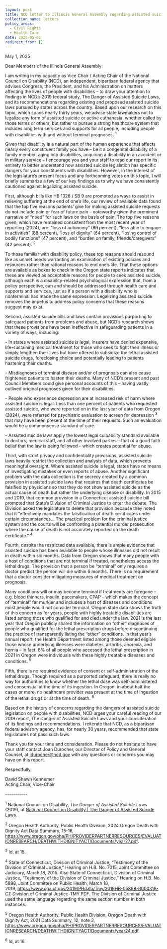 ```yaml
---
layout: post
title: NCD letter to Illinois General Assembly regarding assisted suicide legislation
collection_name: letters
policy_areas:
  - Civil Rights
  - Health Care
date: 2025-05-01
redirect_from: []
---
```

May 1, 2025

Dear Members of the Illinois General Assembly: 

I am writing in my capacity as Vice Chair / Acting Chair of the National Council on Disability (NCD), an independent, bipartisan federal agency that advises Congress, the President, and his Administration on matters affecting the lives of people with disabilities – to draw your attention to findings in NCD’s 2019 federal study, The Danger of Assisted Suicide Laws, and its recommendations regarding existing and proposed assisted suicide laws pursued by states across the country. Based upon our research on this topic, which spans nearly thirty years, we advise state lawmakers not to legalize any form of assisted suicide or active euthanasia, whether called by those terms or others, but rather to pursue a strong healthcare system that includes long term services and supports for all people, including people with disabilities with and without terminal prognoses. <sup>1</sup>

Given that disability is a natural part of the human experience that affects nearly every constituent family you have – be it a congenital disability of a family member, aging into disabilities, acquiring a disability in an accident or in military service – I encourage you and your staff to read our report in its entirety to better understand how assisted suicide legislation has specific dangers for your constituents with disabilities. However, in the interest of the legislature’s present focus and any forthcoming votes on this topic, I will briefly summarize a few of our key findings as to why we have consistently cautioned against legalizing assisted suicide. 

First, although bills like HB 1328 / SB 9 are promoted as ways to assist in relieving suffering at the end of one’s life, our review of available data found that the top five reasons patients’ give for making assisted suicide requests do not include pain or fear of future pain – noteworthy given the prominent narrative of “need” for such laws on the basis of pain. The top five reasons given, which have remained consistent from the most recent year of reporting (2024), are: “loss of autonomy” (89 percent), “less able to engage in activities” (88 percent), “loss of dignity” (64 percent), “losing control of bodily functions” (47 percent), and “burden on family, friends/caregivers” (42 percent). <sup>2</sup>

To those familiar with disability policy, these top reasons should resound like as unmet needs warranting an examination of existing policies and resources rather than rational reasons to end one’s life. That these options are available as boxes to check in the Oregon state reports indicates that these are viewed as acceptable reasons for people to seek assisted suicide, although each is a disability-related psychological expression that, from a policy perspective, can and should be addressed through health care and supports and services, just as if a person with a disability who is nonterminal had made the same expression. Legalizing assisted suicide removes the impetus to address policy concerns that these reasons suggest may exist.

Second, assisted suicide bills and laws contain provisions purporting to safeguard patients from problems and abuse, but NCD’s research shows that these provisions have been ineffective in safeguarding patients in a variety of ways, including: 

\-	In states where assisted suicide is legal, insurers have denied expensive, life-sustaining medical treatment for those who seek to fight their illness or simply lengthen their lives but have offered to subsidize the lethal assisted suicide drugs, foreclosing choice and potentially leading to patients hastening their deaths. 

\-	Misdiagnoses of terminal disease and/or of prognosis can also cause frightened patients to hasten their deaths. Many of NCD’s present and past Council Members could give personal accounts of this – having vastly outlived original prognoses given for their disabilities.  

\-	People who experience depression are at increased risk of harm where assisted suicide is legal. Less than one percent of patients who requested assisted suicide, who were reported on in the last year of data from Oregon (2024), were referred for psychiatric evaluation to screen for depression <sup>3</sup> that may have been present at the time of their requests. Such an evaluation would be a commonsense standard of care. 

\-	Assisted suicide laws apply the lowest legal culpability standard available to doctors, medical staff, and all other involved parties – that of a good faith belief that the law is being followed – which creates potential for abuse.  

Third, with strict privacy and confidentiality provisions, assisted suicide laws heavily restrict the collection and analysis of data, which prevents meaningful oversight. Where assisted suicide is legal, states have no means of investigating mistakes or even reports of abuse. Another significant problem with the data collection is the secrecy created by a common provision in assisted suicide laws that requires that death certificates be falsified by physicians so that they do not show assisted suicide as the actual cause of death but rather the underlying disease or disability. In 2015 and 2019, that common provision in a Connecticut assisted suicide bill prompted that State’s Division of Criminal Justice to enter the debate. The Division asked the legislature to delete that provision because they noted that it “effectively mandates the falsification of death certificates under certain circumstances… The practical problem for the criminal justice system and the courts will be confronting a potential murder prosecution where the cause of death is not accurately reported on the death certificate.”  <sup>4</sup> 

Fourth, despite the restricted data available, there is ample evidence that assisted suicide has been available to people whose illnesses did not result in death within six months. Data from Oregon shows that many people with a host of conditions that are not terminal if treated, nonetheless access the lethal drugs. The provision that a person be “terminal” only requires a doctor predict the person will die within 6 months. There is no requirement that a doctor consider mitigating measures of medical treatment on prognosis. 

Many conditions will or may become terminal if treatments are foregone – e.g. blood thinners, insulin, pacemakers, CPAP – which makes the concept of “terminal” far murkier and includes a host of diseases and conditions most people would not consider terminal. Oregon state data shows the truth of this concern as for years, people with highly treatable disabilities are listed among those who qualified for and died under the law. 2021 is the last year that Oregon publicly shared the information on “other” diagnoses of people who qualified for the lethal prescription drugs before discontinuing the practice of transparently listing the “other” conditions. In that year’s annual report, the Health Department listed among those deemed eligible those whose underlying illnesses were diabetes, arthritis, anorexia, and hernia – in fact, 8% of all people who accessed the lethal prescription in 2021 in Oregon were individuals with these highly treatable diseases and conditions.  <sup>5</sup>

Fifth, there is no required evidence of consent or self-administration of the lethal drugs. Though required as a purported safeguard, there is really no way for authorities to know whether the lethal dose was self-administered and consensual at the time of its ingestion. In Oregon, in about half the cases or more, no healthcare provider was present at the time of ingestion of the lethal drugs or at the time of death. <sup>6</sup>

Based on the history of concerns regarding the dangers of assisted suicide legislation on people with disabilities, NCD urges your careful reading of our 2019 report, The Danger of Assisted Suicide Laws  and your consideration of its findings and recommendations.  I reiterate that NCD, as a bipartisan federal advisory agency, has, for nearly 30 years, recommended that state legislatures not pass such laws. 

Thank you for your time and consideration. Please do not hesitate to have your staff contact Joan Durocher, our Director of Policy and General Counsel, at jdurocher@ncd.gov with any questions or concerns you may have on this report. 



Respectfully, 

 

David Shawn Kennemer\
Acting Chair, Vice-Chair



\-----------






<sup>1</sup>
National Council on Disability, *The Danger of Assisted Suicide Laws*
(2019), at [National
Council on Disability | The Danger of Assisted Suicide Laws](https://www.ncd.gov/report/the-danger-of-assisted-suicide-laws/). 



<sup>2</sup> Oregon Health Authority, Public Health
Division, 2024 Oregon Death with Dignity Act Data Summary, 15-16, <https://www.oregon.gov/oha/PH/PROVIDERPARTNERRESOURCES/EVALUATIONRESEARCH/DEATHWITHDIGNITYACT/Documents/year27.pdf>.





<sup>3</sup> Id, at 15.








<sup>4</sup>
State of Connecticut, Division of Criminal Justice, “Testimony of the Division
of Criminal Justice,” Hearing on H.B. No. 7015, Joint Committee on Judiciary,
March 18, 2015. Also State of Connecticut, Division of Criminal Justice,
“Testimony of the Division of Criminal Justice,” Hearing on H.B. No. 5898,
Joint Committee on Public Health, March 18, 2019, <https://www.cga.ct.gov/2019/PHdata/Tmy/2019HB-05898-R000318-CT> Division
of Criminal Justice-TMY.PDF. The Division of Criminal Justice used the same
language regarding the same section number in both instances.



<sup>5</sup> Oregon Health Authority, Public Health
Division, Oregon Death with Dignity Act, 2021 Data Summary, 12, note 3, <https://www.oregon.gov/oha/PH/PROVIDERPARTNERRESOURCES/EVALUATIONRESEARCH/DEATHWITHDIGNITYACT/Documents/year24.pdf>.





<sup>6</sup> Id, at 16.
